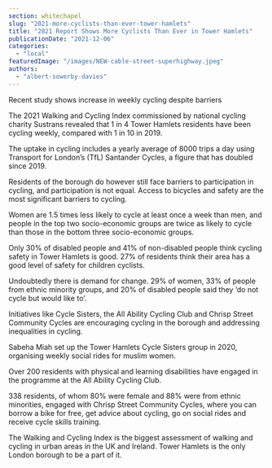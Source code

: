 ```yaml
---
section: whitechapel
slug: "2021-more-cyclists-than-ever-tower-hamlets"
title: "2021 Report Shows More Cyclists Than Ever in Tower Hamlets"
publicationDate: "2021-12-06"
categories: 
  - "local"
featuredImage: "/images/NEW-cable-street-superhighway.jpeg"
authors: 
  - "albert-sowerby-davies"
---
```


Recent study shows increase in weekly cycling despite barriers

The 2021 Walking and Cycling Index commissioned by national cycling charity Sustrans revealed that 1 in 4 Tower Hamlets residents have been cycling weekly, compared with 1 in 10 in 2019.

The uptake in cycling includes a yearly average of 8000 trips a day using Transport for London’s (TfL) Santander Cycles, a figure that has doubled since 2019.

Residents of the borough do however still face barriers to participation in cycling, and participation is not equal. Access to bicycles and safety are the most significant barriers to cycling.

Women are 1.5 times less likely to cycle at least once a week than men, and people in the top two socio-economic groups are twice as likely to cycle than those in the bottom three socio-economic groups.

Only 30% of disabled people and 41% of non-disabled people think cycling safety in Tower Hamlets is good. 27% of residents think their area has a good level of safety for children cyclists. 

Undoubtedly there is demand for change. 29% of women, 33% of people from ethnic minority groups, and 20% of disabled people said they ‘do not cycle but would like to’. 

Initiatives like Cycle Sisters, the All Ability Cycling Club and Chrisp Street Community Cycles are encouraging cycling in the borough and addressing inequalities in cycling.

Sabeha Miah set up the Tower Hamlets Cycle Sisters group in 2020, organising weekly social rides for muslim women. 

Over 200 residents with physical and learning disabilities have engaged in the programme at the All Ability Cycling Club. 

338 residents, of whom 80% were female and 88% were from ethnic minorities, engaged with Chrisp Street Community Cycles, where you can borrow a bike for free, get advice about cycling, go on social rides and receive cycle skills training.

The Walking and Cycling Index is the biggest assessment of walking and cycling in urban areas in the UK and Ireland. Tower Hamlets is the only London borough to be a part of it.
